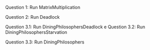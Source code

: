 Question 1: Run MatrixMultiplication

Question 2: Run Deadlock

Question 3.1: Run DiningPhilosophersDeadlock
e
Question 3.2: Run DiningPhilosophersStarvation

Question 3.3: Run DiningPhilosophers